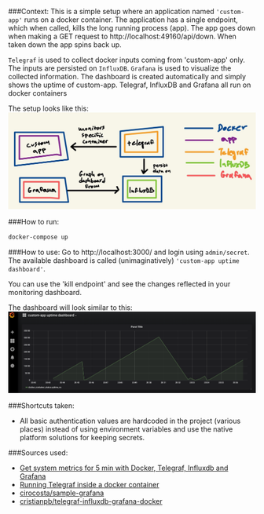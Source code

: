 ###Context:
This is a simple setup where an application named `'custom-app'` runs on a docker container. The application has a
single endpoint, which when called, kills the long running process (app). The app goes down when making a GET request
to http://localhost:49160/api/down. When taken down the app spins back up.

`Telegraf` is used to collect docker inputs coming from 'custom-app' only. The inputs are persisted on `InfluxDB`.
`Grafana` is used to visualize the collected information. The dashboard is created automatically and simply shows the uptime
of custom-app. Telegraf, InfluxDB and Grafana all run on docker containers

The setup looks like this:
![Image of setup](./setup.jpg)

###How to run:
```bash
docker-compose up
```

###How to use:
Go to http://localhost:3000/ and login using `admin/secret`.
The available dashboard is called (unimaginatively) `'custom-app uptime dashboard'`. 

You can use the 'kill endpoint' and see the changes reflected in your monitoring dashboard.

The dashboard will look similar to this:
![Image of setup](./dashboard.png)


###Shortcuts taken:
- All basic authentication values are hardcoded in the project (various places) instead of using environment variables and use the native 
platform solutions for keeping secrets. 

###Sources used:
- [Get system metrics for 5 min with Docker, Telegraf, Influxdb and Grafana](https://towardsdatascience.com/get-system-metrics-for-5-min-with-docker-telegraf-influxdb-and-grafana-97cfd957f0ac)
- [Running Telegraf inside a docker container](https://www.jacobtomlinson.co.uk/monitoring/2016/06/23/running-telegraf-inside-a-container/)
- [cirocosta/sample-grafana](https://github.com/cirocosta/sample-grafana)
- [cristianpb/telegraf-influxdb-grafana-docker](https://github.com/cristianpb/telegraf-influxdb-grafana-docker)


